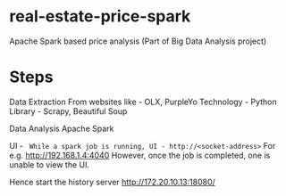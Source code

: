 # real-estate-price-spark
Apache Spark based price analysis (Part of Big Data Analysis project)

# Steps
Data Extraction
From websites like - OLX, PurpleYo 
Technology - Python 
Library - Scrapy, Beautiful Soup

Data Analysis
Apache Spark

UI - `
While a spark job is running, UI - http://<socket-address>`
For e.g. http://192.168.1.4:4040
However, once the job is completed, one is unable to view the UI.

Hence start the history server
http://172.20.10.13:18080/
